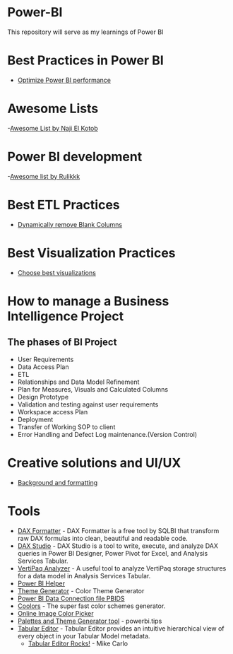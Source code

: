 # Power-BI
This repository will serve as my learnings of Power BI
# Best Practices in Power BI
- [Optimize Power BI performance](https://www.tessellationtech.io/optimizing-power-bi-reports/#:~:text=The%20fastest%20way%20to%20optimize%20your%20Power%20BI,used%20in%20any%20of%20your%20reports%20or%20calculations.)
# Awesome Lists 
-[Awesome List by Naji El Kotob](https://github.com/NajiElKotob/Awesome-Power-BI)
# Power BI development
-[Awesome list by Rulikkk](https://github.com/Rulikkk/awesome-power-bi)

# Best ETL Practices
- [Dynamically remove Blank Columns](https://www.youtube.com/watch?v=qISofEEo7wo&ab_channel=HowtoPowerBI)
# Best Visualization Practices
- [Choose best visualizations](https://ft-interactive.github.io/visual-vocabulary/)
# How to manage a Business Intelligence Project
## The phases of BI Project
- User Requirements 
- Data Access Plan
- ETL
- Relationships and Data Model Refinement
- Plan for Measures, Visuals and Calculated Columns
- Design Prototype
- Validation and testing against user requirements
- Workspace access Plan
- Deployment
- Transfer of Working SOP to client
- Error Handling and Defect Log maintenance.(Version Control)
# Creative solutions and UI/UX
- [Background and formatting](https://alluringbi.com/2019/10/21/background-concepts-for-power-bi/)
# Tools
* [DAX Formatter](https://www.sqlbi.com/tools/dax-formatter) - DAX Formatter is a free tool by SQLBI that transform raw DAX formulas into clean, beautiful and readable code.
* [DAX Studio](https://www.sqlbi.com/tools/dax-studio/) - DAX Studio is a tool to write, execute, and analyze DAX queries in Power BI Designer, Power Pivot for Excel, and Analysis Services Tabular.
* [VertiPaq Analyzer](https://www.sqlbi.com/tools/vertipaq-analyzer/) - A useful tool to analyze VertiPaq storage structures for a data model in Analysis Services Tabular.
* [Power BI Helper](http://radacad.com/power-bi-helper) 
* [Theme Generator](https://powerbi.tips/tools/color-theme-generator) - Color Theme Generator
* [Power BI Data Connection file PBIDS](https://connections.powerbi.tips/)
* [Coolors](https://coolors.co/) - The super fast color schemes generator.
* [Online Image Color Picker](https://pinetools.com/image-color-picker) 
* [Palettes and Theme Generator tool](https://gallery.powerbi.tips/) - powerbi.tips
* [Tabular Editor](https://github.com/TabularEditor/tabulareditor.github.io) - Tabular Editor provides an intuitive hierarchical view of every object in your Tabular Model metadata. 
    * [Tabular Editor Rocks!](https://powerbi.tips/2020/04/tabular-editor-rocks/) - Mike Carlo
